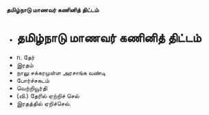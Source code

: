 **தமிழ்நாடு மாணவர் கணினித் திட்டம்**
- # தமிழ்நாடு மாணவர் கணினித் திட்டம்
- n. தேர்
- இரதம்
- நாலு சக்கரமுள்ள அரசாங்க வண்டி
- போர்ச்சகடம்
- வெற்றியூர்தி
- (வி.) தேரில் ஏற்றிச் செல்
- இரதத்தில் ஏறிச்செல்.

